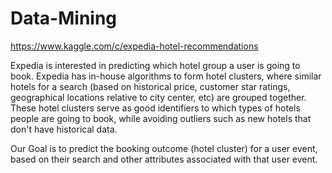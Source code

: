 # Data-Mining
https://www.kaggle.com/c/expedia-hotel-recommendations

Expedia is interested in predicting which hotel group a user is going to book. Expedia has in-house algorithms to form hotel clusters, where similar hotels for a search 
(based on historical price, customer star ratings, geographical locations relative to city center, etc) are grouped together.  These hotel clusters serve as good identifiers 
to which types of hotels people are going to book, while avoiding outliers such as new hotels that don't have historical data.

Our Goal is to predict the booking outcome (hotel cluster) for a user event, based on their search and other attributes associated with that user event.